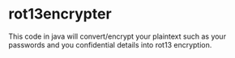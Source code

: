 # rot13encrypter
This code in java will convert/encrypt your plaintext such as your passwords and you confidential details into rot13 encryption.
